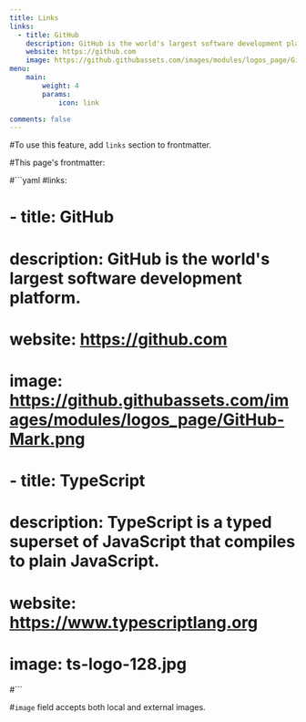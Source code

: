 ```yaml
---
title: Links
links:
  - title: GitHub
    description: GitHub is the world's largest software development platform.
    website: https://github.com
    image: https://github.githubassets.com/images/modules/logos_page/GitHub-Mark.png
menu:
    main:
        weight: 4
        params:
            icon: link

comments: false
---
```


#To use this feature, add `links` section to frontmatter.

#This page's frontmatter:

#```yaml
#links:
#  - title: GitHub
#    description: GitHub is the world's largest software development platform.
#    website: https://github.com
#    image: https://github.githubassets.com/images/modules/logos_page/GitHub-Mark.png
#  - title: TypeScript
#    description: TypeScript is a typed superset of JavaScript that compiles to plain JavaScript.
#    website: https://www.typescriptlang.org
#    image: ts-logo-128.jpg
#```

#`image` field accepts both local and external images.
